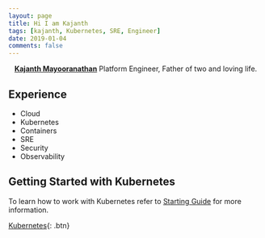 ```yaml
---
layout: page
title: Hi I am Kajanth
tags: [kajanth, Kubernetes, SRE, Engineer]
date: 2019-01-04
comments: false
---
```

    
<center><a href="http://blog.kajanth.me/about"><b>Kajanth Mayooranathan</b></a> Platform Engineer, Father of two and loving life.</center>

## Experience
* Cloud
* Kubernetes
* Containers
* SRE
* Security
* Observability

## Getting Started with Kubernetes

To learn how to work with Kubernetes refer to [Starting Guide](https://github.com/kelseyhightower/kubernetes-the-hard-way) for more information.
      
[Kubernetes](https://www.kubernetes.io){: .btn}
